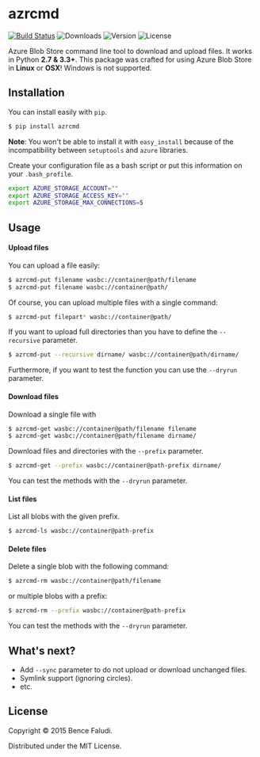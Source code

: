 # azrcmd

[![Build Status](https://travis-ci.org/bfaludi/azrcmd.svg)](https://travis-ci.org/bfaludi/azrcmd)
![Downloads](https://img.shields.io/pypi/dm/azrcmd.svg)
![Version](https://img.shields.io/pypi/v/azrcmd.svg)
![License](https://img.shields.io/pypi/l/azrcmd.svg)

Azure Blob Store command line tool to download and upload files. It works in Python **2.7 & 3.3+**.
This package was crafted for using Azure Blob Store in **Linux** or **OSX**! Windows is not supported.

## Installation

You can install easily with `pip`.

```bash
$ pip install azrcmd
```

**Note**: You won't be able to install it with `easy_install` because of the incompatibility between `setuptools` and `azure` libraries. 

Create your configuration file as a bash script or put this information on your `.bash_profile`.

```sh
export AZURE_STORAGE_ACCOUNT=""
export AZURE_STORAGE_ACCESS_KEY=""
export AZURE_STORAGE_MAX_CONNECTIONS=5
```

## Usage

#### Upload files

You can upload a file easily:

```bash
$ azrcmd-put filename wasbc://container@path/filename
$ azrcmd-put filename wasbc://container@path/
```

Of course, you can upload multiple files with a single command:

```bash
$ azrcmd-put filepart* wasbc://container@path/
```

If you want to upload full directories than you have to define the `--recursive` parameter.

```bash
$ azrcmd-put --recursive dirname/ wasbc://container@path/dirname/
```

Furthermore, if you want to test the function you can use the `--dryrun` parameter.

#### Download files

Download a single file with

```bash
$ azrcmd-get wasbc://container@path/filename filename
$ azrcmd-get wasbc://container@path/filename dirname/
```

Download files and directories with the `--prefix` parameter.

```bash
$ azrcmd-get --prefix wasbc://container@path-prefix dirname/
```

You can test the methods with the `--dryrun` parameter.

#### List files

List all blobs with the given prefix.

```bash
$ azrcmd-ls wasbc://container@path-prefix
```

#### Delete files

Delete a single blob with the following command:

```bash
$ azrcmd-rm wasbc://container@path/filename
```

or multiple blobs with a prefix:

```bash
$ azrcmd-rm --prefix wasbc://container@path-prefix
```

You can test the methods with the `--dryrun` parameter.

## What's next?

- Add `--sync` parameter to do not upload or download unchanged files.
- Symlink support (ignoring circles).
- etc.

## License

Copyright © 2015 Bence Faludi.

Distributed under the MIT License.
